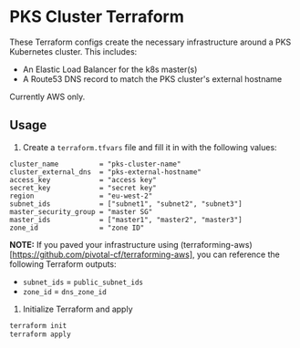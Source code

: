 # PKS Cluster Terraform

These Terraform configs create the necessary infrastructure around a PKS Kubernetes cluster.
This includes:

+ An Elastic Load Balancer for the k8s master(s)
+ A Route53 DNS record to match the PKS cluster's external hostname

Currently AWS only.

## Usage

1. Create a `terraform.tfvars` file and fill it in with the following values:

```
cluster_name          = "pks-cluster-name"
cluster_external_dns  = "pks-external-hostname"
access_key            = "access key"
secret_key            = "secret key"
region                = "eu-west-2"
subnet_ids            = ["subnet1", "subnet2", "subnet3"]
master_security_group = "master SG"
master_ids            = ["master1", "master2", "master3"]
zone_id               = "zone ID"
```

**NOTE:** If you paved your infrastructure using (terraforming-aws)[https://github.com/pivotal-cf/terraforming-aws], you can reference the following Terraform outputs:
+ `subnet_ids` = `public_subnet_ids`
+ `zone_id` = `dns_zone_id`

1. Initialize Terraform and apply

```bash
terraform init
terraform apply
```
